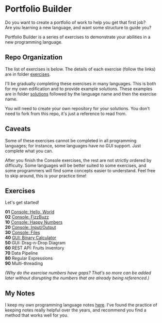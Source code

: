 # Portfolio Builder

Do you want to create a portfolio of work to help you get that first job?  
Are you learning a new language, and want some structure to guide you?  

Portfolio Builder is a series of exercises to demonstrate your abilities in a new programming language.

## Repo Organization

The list of exercises is below. The details of each exercise (follow the links) are in folder [exercises](exercises).

I'll be gradually completing these exercises in many languages. This is both for my own edification and to provide example solutions. These examples are in folder [solutions](solutions) followed by the language name and then the exercise name.

You will need to create your own repository for your solutions. You don't need to fork from this repo, it's just a reference to read from.

## Caveats

Some of these exercises cannot be completed in all programming languages; for instance, some languages have no GUI support. Just complete what you can.

After you finish the Console exercises, the rest are not strictly ordered by difficulty. Some languages will be better suited to some exercises, and some programmers will find some concepts easier to understand. Feel free to skip around, this is your practice time!

## Exercises

Let's get started!
 
**01** [Console: Hello, World](exercises/01_Console_HelloWorld.md)  
**02** [Console: FizzBuzz](exercises/02_Console_FizzBuzz.md)  
**10** [Console: Happy Numbers](exercises/10_Console_HappyNumbers.md)  
**20** [Console: Input/Output](exercises/20_Console_InputOutput.md)  
**30** [Console: Files](exercises/30_Console_Files.md)  
**40** [GUI: Binary Calculator](exercises/40_GUI_BinaryCalculator.md)  
**50** GUI: Drag-n-Drop Diagram  
**60** REST API: Fruits Inventory  
**70** Data Pipeline  
**80** Regular Expressions  
**90** Multi-threading  

*(Why do the exercise numbers have gaps? That's so more can be added later without disrupting the numbers that are already being referenced.)*

## My Notes

I keep my own programming language notes [here](https://withouthaste.com). I've found the practice of keeping notes really helpful over the years, and recommend you find a method that works well for you.
